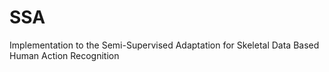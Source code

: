 # SSA
Implementation to the Semi-Supervised Adaptation for Skeletal Data Based Human Action Recognition
